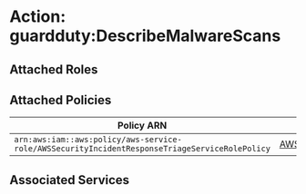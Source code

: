 # Action: guardduty:DescribeMalwareScans

## Attached Roles

## Attached Policies

| Policy ARN | Policy Name |
|------------|-------------|
| `arn:aws:iam::aws:policy/aws-service-role/AWSSecurityIncidentResponseTriageServiceRolePolicy` | [AWSSecurityIncidentResponseTriageServiceRolePolicy](../policies.md#awssecurityincidentresponsetriageservicerolepolicy) |

## Associated Services

